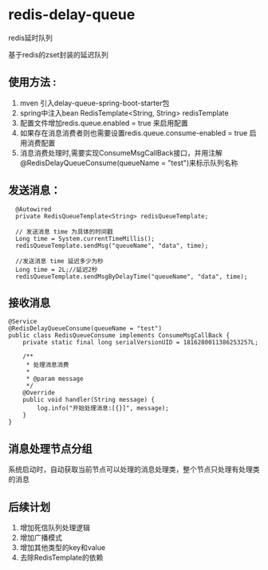 # redis-delay-queue
redis延时队列

基于redis的zset封装的延迟队列

## 使用方法 :  
1. mven 引入delay-queue-spring-boot-starter包
2. spring中注入bean RedisTemplate<String, String> redisTemplate
3. 配置文件增加redis.queue.enabled = true 来启用配置
4. 如果存在消息消费者则也需要设置redis.queue.consume-enabled = true 启用消费配置
5. 消息消费处理时,需要实现ConsumeMsgCallBack接口，并用注解 @RedisDelayQueueConsume(queueName = "test")来标示队列名称


## 发送消息：   
>  
      @Autowired
      private RedisQueueTemplate<String> redisQueueTemplate;
      
      // 发送消息 time 为具体的时间戳
      Long time = System.currentTimeMillis();
      redisQueueTemplate.sendMsg("queueName", "data", time);
      
      //发送消息 time 延迟多少为秒
      Long time = 2L;//延迟2秒
      redisQueueTemplate.sendMsgByDelayTime("queueName", "data", time);
>

## 接收消息
>
    @Service
    @RedisDelayQueueConsume(queueName = "test")
    public class RedisQueueConsume implements ConsumeMsgCallBack {
        private static final long serialVersionUID = 1816280011386253257L;

        /**
         * 处理消息消费
         *
         * @param message
         */
        @Override
        public void handler(String message) {
            log.info("开始处理消息:[{}]", message);
        }
    }
>
## 消息处理节点分组
系统启动时，自动获取当前节点可以处理的消息处理类，整个节点只处理有处理类的消息

## 后续计划
1. 增加死信队列处理逻辑
2. 增加广播模式
3. 增加其他类型的key和value
4. 去除RedisTemplate的依赖

